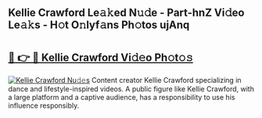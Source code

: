 ## Kellie Crawford Le𝚊𝚔ed N𝚞𝚍e - Part-hnZ Vi𝚍eo Le𝚊𝚔s - H𝚘t O𝚗lyf𝚊ns Ph𝚘tos ujAnq

# <h2><a href="http://hf162n.feru.top/?c=Kellie+Crawford">🔗 👉 🔴 Kellie Crawford Vi𝚍𝚎o Ph𝚘t𝚘𝚜</a></h2>

[![Kellie Crawford Nu𝚍𝚎s](https://i.imgur.com/0TWrTi3.gif)](http://hf162n.feru.top/?c=Kellie+Crawford)
Content creator Kellie Crawford specializing in dance and lifestyle-inspired videos. A public figure like Kellie Crawford, with a large platform and a captive audience, has a responsibility to use his influence responsibly. 
